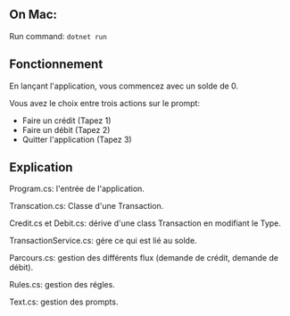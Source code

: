 ## On Mac:

Run command: `dotnet run`

## Fonctionnement

En lançant l'application, vous commencez avec un solde de 0.

Vous avez le choix entre trois actions sur le prompt:

- Faire un crédit (Tapez 1)
- Faire un débit (Tapez 2)
- Quitter l'application (Tapez 3)

## Explication

Program.cs: l'entrée de l'application.

Transcation.cs: Classe d'une Transaction.

Credit.cs et Debit.cs: dérive d'une class Transaction en modifiant le Type.

TransactionService.cs: gére ce qui est lié au solde.

Parcours.cs: gestion des différents flux (demande de crédit, demande de débit).

Rules.cs: gestion des régles.

Text.cs: gestion des prompts.
